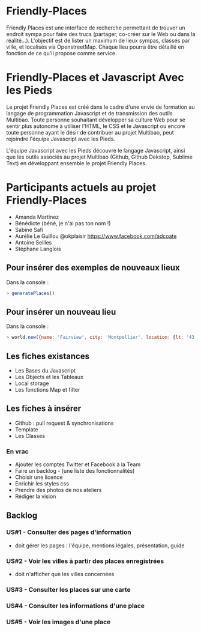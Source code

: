 # Friendly-Places

Friendly Places est une interface de recherche permettant de trouver un endroit sympa pour faire des trucs (partager, co-créer sur le Web ou dans la réalité...).
L'objectif est de lister un maximum de lieux sympas, classés par ville, et localisés via OpenstreetMap. Chaque lieu pourra être détaillé en fonction de ce qu'il propose comme service. 

# Friendly-Places et Javascript Avec les Pieds
Le projet Friendly Places est créé dans le cadre d'une envie de formation au langage de programmation Javascript et de transmission des outils Multibao. Toute personne souhaitant développer sa culture Web pour se sentir plus autonome à utiliser l'HTML, le CSS et le Javascript ou encore toute personne ayant le désir de contribuer au projet Multibao, peut rejoindre l'équipe Javascript avec les Pieds.

L'équipe Javascript avec les Pieds découvre le langage Javascript, ainsi que les outils associés au projet Multibao (Github, Github Dekstop, Sublime Text) en développant ensemble le projet Friendly Places.

# Participants actuels au projet Friendly-Places 
* Amanda Martinez
* Bénédicte (béné, je n'ai pas ton nom !)
* Sabine Safi
* Aurélie Le Guillou @okplaisir https://www.facebook.com/adcoate
* Antoine Seilles
* Stéphane Langlois


## Pour insérer des exemples de nouveaux lieux

Dans la console :
```javascript
> generatePlaces()
```

## Pour insérer un nouveau lieu

Dans la console :

``` javascript
> world.new({name: 'Fairview', city: 'Montpellier', location: {lt: '43.6117398', lg: '3.8767571'}})
```

## Les fiches existances
* Les Bases du Javascript
* Les Objects et les Tableaux
* Local storage
* Les fonctions Map et filter


## Les fiches à insérer
* Github : pull request & synchronisations
* Template
* Les Classes


### En vrac
* Ajouter les comptes Twitter et Facebook à la Team
* Faire un backlog - (une liste des fonctionnalités)
* Choisir une licence
* Enrichir les styles css
* Prendre des photos de nos ateliers
* Rédiger la vision

## Backlog

### US#1 - Consulter des pages d'information
- doit gérer les pages : l'équipe, mentions légales, présentation, guide

### US#2 - Voir les villes à partir des places enregistrées
- doit n'afficher que les villes concernées

### US#3 - Consulter les places sur une carte

### US#4 - Consulter les informations d'une place

### US#5 - Voir les images d'une place

